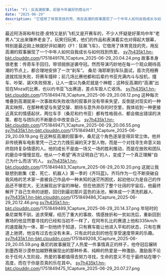 ```yaml
---
title: "F1：反高潮叙事，却是今年最好的商业片"
date: "2025-06-29"
description: "它借用了体育竞技的壳，用反高潮的叙事展现了一个中年人如何自我成长与如何找到热爱"
---
```


最近阿汤哥和布拉德·皮特又是扒飞机又是开赛车的，不少人怀疑是好莱坞中年“老男人”又出来赚养老金了。玩笑归玩笑，他们的作品和表演着实也对得起大银幕，特别是最近刚上映就好评如潮的《F1：狂飙飞车》，它借用了体育竞技的壳，用反高潮的叙事展现了一个中年人如何自我成长与如何找到热爱。
[sy7h435k1.hn-bkt.clouddn.com](http://sy7h435k1.hn-bkt.clouddn.com)/1751849176_1Capture_2025-06-29_20.04.24.png
故事本身很老套：传奇车手回归，带领弱旅逆袭夺冠。然而导演巧妙地在每一个观众期待高潮的节点上，都合理地安排了一次“刹车”。
桑尼·海耶斯到车队面试，首次亮相赛道就炫技失败，将赛车撞碎；前几场比赛他都和后辈约书亚充满内斗与投机，撞车、吵架、装X失败频发，让人一度以为桑尼就是个神棍；这种反高潮的“高潮”出现在Moza的比赛，也以约书亚飞出赛道，差点车毁人亡收场。
[sy7h435k1.hn-bkt.clouddn.com](http://sy7h435k1.hn-bkt.clouddn.com)/1751849478_1Capture_2025-06-29_20.08.12.png
这种每次堆叠到高潮就来一次事故和失败收场的叙事并没有带来失望，反倒是对现实的一种真实映照，在那种希望与失望交替、期待与意外并存的时空里，我体验到一种更接近真实的情感起伏，两位车手（桑尼和约书亚）都有性格弱点、都会做出错误的决策、都在与团队的不断磨合中改变自己。
[sy7h435k1.hn-bkt.clouddn.com](http://sy7h435k1.hn-bkt.clouddn.com)/1751849471_1Capture_2025-06-29_20.06.55.png
[sy7h435k1.hn-bkt.clouddn.com](http://sy7h435k1.hn-bkt.clouddn.com)/1751849481_1Capture_2025-06-29_20.09.19.png
在这种反高潮的叙事中，桑尼这个角色逐渐变得异常立体。他并非传统赛车电影里凭一己之力力挽狂澜的天才型人物，而是一个对找寻生命意义始终抱持复杂情感的人。他的成长不是由一场又一场的胜利推动，而是在挫败和团队的磨合中慢慢显现。他从一个希望“再次证明自己”的人，变成了一个真正理解“自己为什么而活”的人。
[sy7h435k1.hn-bkt.clouddn.com](http://sy7h435k1.hn-bkt.clouddn.com)/1751849483_1Capture_2025-06-29_20.10.20.png
这就让我联想到剧集《爱、死亡、机器人》第一季的《齐玛蓝》。齐玛作为一位不断突破自我风格的艺术家一直被自己作品中一种未知的迷茫所困扰，起初他以为是自己的作品还不够宏大，无法展现出宇宙的神秘，但在他游历了整个壮阔的宇宙后，他最终解开了自己生命的谜题，回归到最初那片蓝色的泳池，解体成一个清洗机器人.
[sy7h435k1.hn-bkt.clouddn.com](http://sy7h435k1.hn-bkt.clouddn.com)/1751849486_1Capture_2025-06-29_20.12.46.png
[sy7h435k1.hn-bkt.clouddn.com](http://sy7h435k1.hn-bkt.clouddn.com)/1751849489_1Capture_2025-06-29_20.14.37.png
年轻时的桑尼桀骜不驯，追求荣耀，经历了重大的事故、情感挫折和一贫如洗后，重新回到赛场的他显然要寻找的已经和当初不一样了，在阿布扎比的赛道上他和335km/h的速度融为一体，那一刻他终于知道，只有赛车能让他进入平和的状态，只有在赛道上驰骋，他没有过去也没有未来，只有此时此刻的他在享受速度带来的乐趣。
[sy7h435k1.hn-bkt.clouddn.com](http://sy7h435k1.hn-bkt.clouddn.com)/1751849208_1Capture_2025-06-29_20.05.59.png
桑尼的故事展现了人热爱一件事情真正的样子，他夺冠后辗转到墨西哥沙漠参加越野赛展现出的那种朴素、纯粹的热爱是一种激励，激励我不论处于任何人生阶段，热爱的事都值得去努力寻找，生命的意义不在于最终站在哪个高度，而在于你是否真的乐在其中。
[sy7h435k1.hn-bkt.clouddn.com](http://sy7h435k1.hn-bkt.clouddn.com)/1751849475_1Capture_2025-06-29_20.07.27.png